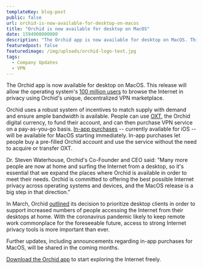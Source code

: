 ```yaml
---
templateKey: blog-post
public: false
url: orchid-is-now-available-for-desktop-on-macos
title: "Orchid is now available for desktop on MacOS"
date: 1594908000000 
description: "The Orchid app is now available for desktop on MacOS. This release will allow the operating system’s 100 million users to browse the Internet in privacy using Orchid’s unique, decentralized VPN marketplace."
featuredpost: false
featuredimage: /img/uploads/orchid-logo-text.jpg
tags:
  - Company Updates
  - VPN
---
```

The Orchid app is now available for desktop on MacOS. This release will allow the operating system's [100 million users](https://appleinsider.com/articles/18/10/30/apple-passes-100m-active-mac-milestone-thanks-to-high-numbers-of-new-users#:~:text=Advertise%20on%20AI-,There%20are%20now%20100%20million%20active%20Macs,high%20number%20of%20new%20adopters&text=Apple%20has%20reached%20a%20new,and%20MacBooks%20around%20the%20world.) to browse the Internet in privacy using Orchid's unique, decentralized VPN marketplace.

Orchid uses a robust system of incentives to match supply with demand and ensure ample bandwidth is available. People can use [OXT](https://www.orchid.com/how-it-works#oxt), the Orchid digital currency, to fund their account, and can then purchase VPN service on a pay-as-you-go basis. [In-app purchases](/orchid-launches-in-apple-app-store/#:~:text=In%2Dapp%20purchases%20give%20people,App%20Store%20and%20Google%20Playstore.) -- currently available for iOS -- will be available for MacOS starting immediately. In-app purchases let people buy a pre-filled Orchid account and use the service without the need to acquire or transfer OXT.

Dr. Steven Waterhouse, Orchid's Co-Founder and CEO said: "Many more people are now at home and surfing the Internet from a desktop, so it's essential that we expand the places where Orchid is available in order to meet their needs. Orchid is committed to offering the best possible Internet privacy across operating systems and devices, and the MacOS release is a big step in that direction."

In March, Orchid [outlined](/actions-taken-in-response-to-covid-19/) its decision to prioritize desktop clients in order to support increased numbers of people accessing the Internet from their desktops at home. With the coronavirus pandemic likely to keep remote work commonplace for the foreseeable future, access to strong Internet privacy tools is more important than ever.

Further updates, including announcements regarding in-app purchases for MacOS, will be shared in the coming months.

[Download the Orchid app](https://www.orchid.com/download) to start exploring the Internet freely.